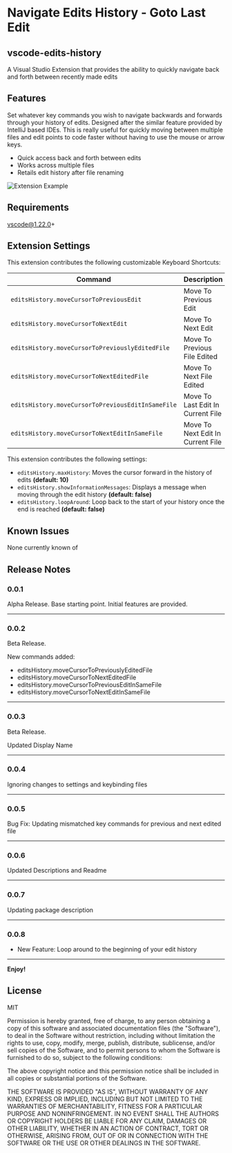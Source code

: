 # Navigate Edits History - Goto Last Edit
## vscode-edits-history

A Visual Studio Extension that provides the ability to quickly navigate back and forth between recently made edits

## Features

Set whatever key commands you wish to navigate backwards and forwards through your history of edits. Designed after the similar feature provided by IntelliJ based IDEs. This is really useful for quickly moving between multiple files and edit points to code faster without having to use the mouse or arrow keys.

- Quick access back and forth between edits
- Works across multiple files
- Retails edit history after file renaming

![Extension Example](demo.gif)

## Requirements

vscode@1.22.0+

## Extension Settings

This extension contributes the following customizable Keyboard Shortcuts:

| Command                                               | Description                                     | Mac         | Win          |
| ----------------------------------------------------- |:----------------------------------------------- | :-----------| :----------- |
| `editsHistory.moveCursorToPreviousEdit`               | Move To Previous Edit                           | cmd+j       | ctrl+j       |
| `editsHistory.moveCursorToNextEdit`                   | Move To Next Edit                               | cmd+k       | ctrl+k       |
| `editsHistory.moveCursorToPreviouslyEditedFile`       | Move To Previous File Edited                    | cmd+shift+j | ctrl+shift+j |
| `editsHistory.moveCursorToNextEditedFile`             | Move To Next File Edited                        | cmd+shift+k | ctrl+shift+k |
| `editsHistory.moveCursorToPreviousEditInSameFile`     | Move To Last Edit In Current File               | cmd+shift+u | ctrl+shift+u |
| `editsHistory.moveCursorToNextEditInSameFile`         | Move To Next Edit In Current File               | cmd+shift+i | ctrl+shift+i |


This extension contributes the following settings:

* `editsHistory.maxHistory`: Moves the cursor forward in the history of edits __(default: 10)__
* `editsHistory.showInformationMessages`: Displays a message when moving through the edit history __(default: false)__
* `editsHistory.loopAround`: Loop back to the start of your history once the end is reached __(default: false)__

## Known Issues

None currently known of

## Release Notes

### 0.0.1

Alpha Release. Base starting point. Initial features are provided.

-----------------------------------------------------------------------------------------------------------

### 0.0.2

Beta Release.

New commands added:
* editsHistory.moveCursorToPreviouslyEditedFile
* editsHistory.moveCursorToNextEditedFile
* editsHistory.moveCursorToPreviousEditInSameFile
* editsHistory.moveCursorToNextEditInSameFile

-----------------------------------------------------------------------------------------------------------
### 0.0.3

Beta Release.

Updated Display Name

-----------------------------------------------------------------------------------------------------------
### 0.0.4

Ignoring changes to settings and keybinding files

-----------------------------------------------------------------------------------------------------------
### 0.0.5

Bug Fix: Updating mismatched key commands for previous and next edited file

-----------------------------------------------------------------------------------------------------------
### 0.0.6

Updated Descriptions and Readme

-----------------------------------------------------------------------------------------------------------
### 0.0.7

Updating package description

-----------------------------------------------------------------------------------------------------------

### 0.0.8

* New Feature: Loop around to the beginning of your edit history

-----------------------------------------------------------------------------------------------------------


**Enjoy!**

## License
MIT

Permission is hereby granted, free of charge, to any person obtaining a copy of this software and associated documentation files (the "Software"), to deal in the Software without restriction, including without limitation the rights to use, copy, modify, merge, publish, distribute, sublicense, and/or sell copies of the Software, and to permit persons to whom the Software is furnished to do so, subject to the following conditions:

The above copyright notice and this permission notice shall be included in all copies or substantial portions of the Software.

THE SOFTWARE IS PROVIDED "AS IS", WITHOUT WARRANTY OF ANY KIND, EXPRESS OR IMPLIED, INCLUDING BUT NOT LIMITED TO THE WARRANTIES OF MERCHANTABILITY, FITNESS FOR A PARTICULAR PURPOSE AND NONINFRINGEMENT. IN NO EVENT SHALL THE AUTHORS OR COPYRIGHT HOLDERS BE LIABLE FOR ANY CLAIM, DAMAGES OR OTHER LIABILITY, WHETHER IN AN ACTION OF CONTRACT, TORT OR OTHERWISE, ARISING FROM, OUT OF OR IN CONNECTION WITH THE SOFTWARE OR THE USE OR OTHER DEALINGS IN THE SOFTWARE.